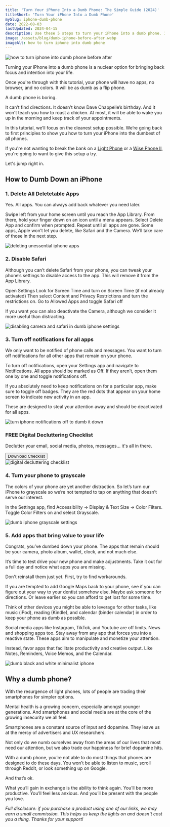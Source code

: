 ```yaml
---
title: 'Turn Your iPhone Into a Dumb Phone: The Simple Guide (2024)'
titleShort: 'Turn Your iPhone Into a Dumb Phone'
mySlug: iphone-dumb-phone
date: 2022-08-03
lastUpdated: 2024-04-15
description: Use these 5 steps to turn your iPhone into a dumb phone. 1.Delete all apps 2. Safari and Camera 3. Notifications 4. Grayscale 5. Adding things back
image: /assets/blog/dumb-iphone-before-after.webp
imageAlt: how to turn iphone into dumb phone
---
```


<img class="wrapper--wide" src="/assets/blog/dumb-iphone-before-after.webp" alt="how to turn iphone into dumb phone before after">

Turning your iPhone into a dumb phone is a nuclear option for bringing back focus and intention into your life.

Once you're through with this tutorial, your phone will have no apps, no browser, and no colors. It will be as dumb as a flip phone.

A dumb phone is boring.

It can’t find directions. It doesn’t know Dave Chappelle’s birthday. And it won't teach you how to roast a chicken. At most, it will be able to wake you up in the morning and keep track of your appointments.

In this tutorial, we’ll focus on the cleanest setup possible. We’re going back to first principles to show you how to turn your iPhone into the dumbest of all phones.

If you're not wanting to break the bank on a <a href="https://www.thelightphone.com/shop?ref=whatifididnt" target="_blank" rel="noopener noreferrer">Light Phone</a> or a <a href="https://techless.com/whatifididnt" target="_blank" rel="noopener noreferrer">Wise Phone II</a>, you're going to want to give this setup a try.

Let's jump right in.

## How to Dumb Down an iPhone

### 1. Delete All Deletetable Apps

Yes. All apps. You can always add back whatever you need later.

Swipe left from your home screen until you reach the App Library. From there, hold your finger down on an icon until a menu appears. Select Delete App and confirm when prompted. Repeat until all apps are gone. Some apps, Apple won’t let you delete, like Safari and the Camera. We’ll take care of those in the next step.

<div class="align-full">
<img class="wrapper--wide" src="/assets/blog/deleting-apps-iphone.webp" alt="deleting unessential iphone apps">
</div>

### 2. Disable Safari

Although you can’t delete Safari from your phone, you can tweak your phone’s settings to disable access to the app. This will remove it from the App Library.

Open Settings
Look for Screen Time and turn on Screen Time (if not already activated)
Then select Content and Privacy Restrictions and turn the restrictions on.
Go to Allowed Apps and toggle Safari off

If you want you can also deactivate the Camera, although we consider it more useful than distracting.

<img class="wrapper--wide" src="/assets/blog/iphone-delete-safari.webp" alt="disabling camera and safari in dumb iphone settings">

### 3. Turn off notifications for all apps

We only want to be notified of phone calls and messages. You want to turn off notifications for all other apps that remain on your phone.

To turn off notifications, open your Settings app and navigate to Notifications. All apps should be marked as Off. If they aren’t, open them one by one and toggle notifications off.

If you absolutely need to keep notifications on for a particular app, make sure to toggle off badges. They are the red dots that appear on your home screen to indicate new activity in an app.

These are designed to steal your attention away and should be deactivated for all apps.

<img class="wrapper--wide" src="/assets/blog/disable-iphone-notifications.webp" alt="turn iphone notifications off to dumb it down">

<div class="well cta-callout wrapper--wide">
<div class="flow">
  <h3 class="text-center article-snippet__title">FREE Digital Decluttering Checklist</h3>
  <p class="subtext">Declutter your email, social media, photos, messages... it's all in there.</p>
<button class="btn btn-primary ml-onclick-form" onclick="ml('show', 'D30UJF', true)" data-goatcounter-click="digital-decluttering-checklist" data-goatcounter-title="40% Scroll">
  Download Checklist
</button>
</div>
<img src="/assets/img/digital-decluttering-checklist-preview.jpeg" alt="digital decluttering checklist" class="callout-img">
</div>

### 4. Turn your phone to grayscale

The colors of your phone are yet another distraction. So let’s turn our iPhone to grayscale so we’re not tempted to tap on anything that doesn’t serve our interest.

In the Settings app, find Accessibility -> Display & Text Size -> Color Filters.
Toggle Color Filters on and select Grayscale.

<img class="wrapper--wide" src="/assets/blog/iphone-color-filters.webp" alt="dumb iphone grayscale settings">

### 5. Add apps that bring value to your life

Congrats, you’ve dumbed down your phone. The apps that remain should be your camera, photo album, wallet, clock, and not much else.

It’s time to test drive your new phone and make adjustments. Take it out for a full day and notice what apps you are missing.

Don't reinstall them just yet. First, try to find workarounds.

If you are tempted to add Google Maps back to your phone, see if you can figure out your way to your dentist somehow else. Maybe ask someone for directions. Or leave earlier so you can afford to get lost for some time.

Think of other devices you might be able to leverage for other tasks, like music (iPod), reading (Kindle), and calendar (binder calendar) in order to keep your phone as dumb as possible.

Social media apps like Instagram, TikTok, and Youtube are off limits. News and shopping apps too. Stay away from any app that forces you into a reactive state. These apps aim to manipulate and monetize your attention.

Instead, favor apps that facilitate productivity and creative output. Like Notes, Reminders, Voice Memos, and the Calendar.

<img class="wrapper--wide" src="/assets/blog/dumb-iphone.webp" alt="dumb black and white minimalist iphone">

## Why a dumb phone?

With the resurgence of light phones, lots of people are trading their smartphones for simpler options.

Mental health is a growing concern, especially amongst younger generations. And smartphones and social media are at the core of the growing insecurity we all feel.

Smartphones are a constant source of input and dopamine. They leave us at the mercy of advertisers and UX researchers.

Not only do we numb ourselves away from the areas of our lives that most need our attention, but we also trade our happiness for brief dopamine hits.

With a dumb phone, you’re not able to do most things that phones are designed to do these days. You won’t be able to listen to music, scroll through Reddit, or look something up on Google.

And that’s ok.

What you’ll gain in exchange is the ability to think again. You’ll be more productive. You’ll feel less anxious. And you’ll be present with the people you love.

<p><em>Full disclosure: if you purchase a product using one of our links, we may earn a small commission. This helps us keep the lights on and doesn't cost you a thing. Thanks for your support!</em></p>
